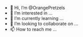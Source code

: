 - 👋 Hi, I’m @OrangePretzels
- 👀 I’m interested in ...
- 🌱 I’m currently learning ...
- 💞️ I’m looking to collaborate on ...
- 📫 How to reach me ...

<!---
OrangePretzels/OrangePretzels is a ✨ special ✨ repository because its `README.md` (this file) appears on your GitHub profile.
You can click the Preview link to take a look at your changes.
--->
